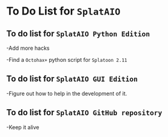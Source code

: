 # To Do List for `SplatAIO`

## To do list for `SplatAIO Python Edition`
-Add more hacks

-Find a `Octohax+` python script for `Splatoon 2.11`

## To do list for `SplatAIO GUI Edition`
-Figure out how to help in the development of it.

## To do list for `SplatAIO GitHub repository`
-Keep it alive
